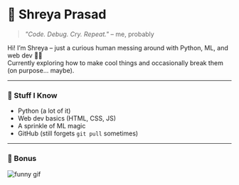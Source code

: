 # 🌻 Shreya Prasad

> *"Code. Debug. Cry. Repeat."* – me, probably

Hi! I’m Shreya – just a curious human messing around with Python, ML, and web dev 🐍🌐  
Currently exploring how to make cool things and occasionally break them (on purpose... maybe).

---

### 🧪 Stuff I Know

- Python (a lot of it)
- Web dev basics (HTML, CSS, JS)
- A sprinkle of ML magic
- GitHub (still forgets `git pull` sometimes)

---

### 💫 Bonus

![funny gif](https://media.giphy.com/media/v1.Y2lkPTc5MGI3NjExMGI5ZXdoMHd0a2EyNzloMmI0Y3VxamY5ZmQzbTF2c2dvb2tqMWNzZSZlcD12MV9naWZzX3NlYXJjaCZjdD1n/VbnUQpnihPSIgIXuZv/giphy.gif)


